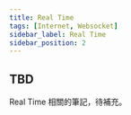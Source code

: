 ```yaml
---
title: Real Time
tags: [Internet, Websocket]
sidebar_label: Real Time
sidebar_position: 2
---
```


## TBD

Real Time 相關的筆記，待補充。
